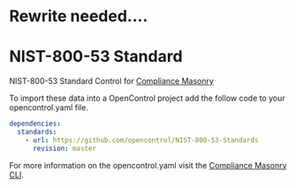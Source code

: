 
# Rewrite needed....
# NIST-800-53 Standard
NIST-800-53 Standard Control for [Compliance Masonry](https://github.com/opencontrol/compliance-masonry)


To import these data into a OpenControl project add the follow code to your opencontrol.yaml file.
```yaml
dependencies:
  standards:
    - url: https://github.com/opencontrol/NIST-800-53-Standards
      revision: master
```

For more information on the opencontrol.yaml visit the [Compliance Masonry CLI](https://github.com/opencontrol/compliance-masonry#creating-an-opencontrol-project).
